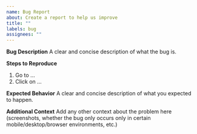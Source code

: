 ```yaml
---
name: Bug Report
about: Create a report to help us improve
title: ""
labels: bug
assignees: ""
---
```


**Bug Description**
A clear and concise description of what the bug is.

**Steps to Reproduce**

1. Go to ...
2. Click on ...

**Expected Behavior**
A clear and concise description of what you expected to happen.

**Additional Context**
Add any other context about the problem here (screenshots, whether the bug only occurs only in certain
mobile/desktop/browser environments, etc.)

